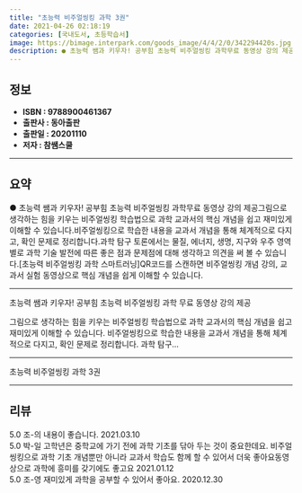 ```yaml
---
title: "초능력 비주얼씽킹 과학 3권"
date: 2021-04-26 02:18:19
categories: [국내도서, 초등학습서]
image: https://bimage.interpark.com/goods_image/4/4/2/0/342294420s.jpg
description: ● 초능력 쌤과 키우자! 공부힘 초능력 비주얼씽킹 과학무료 동영상 강의 제공그림으로 생각하는 힘을 키우는 비주얼씽킹 학습법으로 과학 교과서의 핵심 개념을 쉽고 재미있게 이해할 수 있습니다.비주얼씽킹으로 학습한 내용을 교과서 개념을 통해 체계적으로 다지고, 확인 문제로 정리합니다.과학
---
```


## **정보**

- **ISBN : 9788900461367**
- **출판사 : 동아출판**
- **출판일 : 20201110**
- **저자 : 참쌤스쿨**

------



## **요약**

●  초능력 쌤과 키우자! 공부힘 초능력 비주얼씽킹 과학무료 동영상 강의 제공그림으로 생각하는 힘을 키우는 비주얼씽킹 학습법으로 과학 교과서의 핵심 개념을 쉽고 재미있게 이해할 수 있습니다.비주얼씽킹으로 학습한 내용을 교과서 개념을 통해 체계적으로 다지고, 확인 문제로 정리합니다.과학 탐구 토론에서는 물질, 에너지, 생명, 지구와 우주 영역별로 과학 기술 발전에 따른 좋은 점과 문제점에 대해 생각하고 의견을 써 볼 수 있습니다.[초능력 비주얼씽킹 과학 스마트러닝]QR코드를 스캔하면 비주얼씽킹 개념 강의, 교과서 실험 동영상으로 핵심 개념을 쉽게 이해할 수 있습니다.

------

초능력 쌤과 키우자! 공부힘 초능력 비주얼씽킹 과학
무료 동영상 강의 제공

그림으로 생각하는 힘을 키우는 비주얼씽킹 학습법으로 과학 교과서의 핵심 개념을 쉽고 재미있게 이해할 수 있습니다.
비주얼씽킹으로 학습한 내용을 교과서 개념을 통해 체계적으로 다지고, 확인 문제로 정리합니다.
과학 탐구... 

------


초능력 비주얼씽킹 과학 3권 

------


## **리뷰** 

5.0 조-의 내용이 좋습니다. 2021.03.10 <br/>5.0 박-일 고학년은 중학교에 가기 전에 과학 기초를 닦아 두는 것이 중요한데요. 비주얼씽킹으로 과학 기초 개념뿐만 아니라 교과서 학습도 함께 할 수 있어서 더욱 좋아요동영상으로 과학에 흥미를 갖기에도 좋고요 2021.01.12 <br/>5.0 조-영 재미있게 과학을 공부할 수 있어서 좋아요. 2020.12.30 <br/>